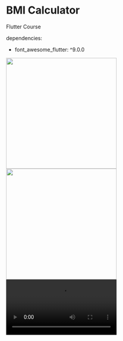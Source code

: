 # BMI Calculator

Flutter Course

dependencies:
 * font_awesome_flutter: ^9.0.0

<img src="https://user-images.githubusercontent.com/50651962/117874926-d9097600-b2b6-11eb-8a64-a495480010a6.png" width="300"> <img src="https://user-images.githubusercontent.com/50651962/117874905-d3ac2b80-b2b6-11eb-9440-99c57076434b.png" width="300"> <video src="https://user-images.githubusercontent.com/50651962/117874943-dd359380-b2b6-11eb-95ee-f3a20b9b42a7.mov" width="300" autoplay loop>


